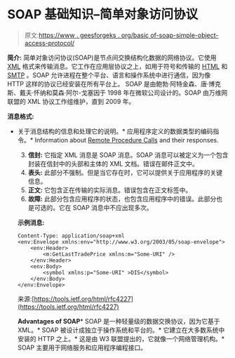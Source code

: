 # SOAP 基础知识–简单对象访问协议

> 原文:[https://www . geesforgeks . org/basic of-soap-simple-object-access-protocol/](https://www.geeksforgeeks.org/basics-of-soap-simple-object-access-protocol/)

**简介:**
简单对象访问协议(SOAP)是节点间交换结构化数据的网络协议。它使用 [XML](https://www.geeksforgeeks.org/xml-basics/) 格式来传输消息。它工作在应用层协议之上，如用于符号和传输的 [HTML](https://www.geeksforgeeks.org/html-tutorials/) 和 [SMTP](https://www.geeksforgeeks.org/simple-mail-transfer-protocol-smtp/) 。SOAP 允许进程在整个平台、语言和操作系统中进行通信，因为像 HTTP 这样的协议已经安装在所有平台上。
SOAP 是由鲍勃·阿特金森、唐·博克斯、戴夫·怀纳和莫森·阿尔-戈塞因于 1998 年在微软公司设计的。SOAP 由万维网联盟的 XML 协议工作组维护，直到 2009 年。

**消息格式:**

*   关于消息结构的信息和处理它的说明。*   应用程序定义的数据类型的编码指令。*   Information about [Remote Procedure Calls](https://www.geeksforgeeks.org/remote-procedure-call-rpc-in-operating-system/) and their responses.

    3.  **信封:**
        它指定 XML 消息是 SOAP 消息。SOAP 消息可以被定义为一个包含封装在信封中的头部和主体的 XML 文档。错误在邮件正文中。
    4.  **表头:**
        此部分不强制。但是当它存在时，它可以提供关于应用程序的关键信息。
    5.  **正文:**
        它包含正在传输的实际消息。错误包含在正文标签中。
    6.  **故障:**
        此部分包含应用程序的状态，也包含应用程序中的错误。此部分也是可选的。它在 SOAP 消息中不应出现多次。

    **示例消息:**

    ```
    Content-Type: application/soap+xml
    <env:Envelope xmlns:env="http://www.w3.org/2003/05/soap-envelope">
        <env:Header>
            <m:GetLastTradePrice xmlns:m="Some-URI" />
        </env:Header>
        <env:Body>
            <symbol xmlns:p="Some-URI" >DIS</symbol>
        </env:Body>
    </env:Envelope>
    ```

    来源:[https://tools.ietf.org/html/rfc4227](https://tools.ietf.org/html/rfc4227)

    **Advantages of SOAP***   SOAP 是一种轻量级的数据交换协议，因为它基于 XML。*   SOAP 被设计成独立于操作系统和平台的。*   它建立在大多数系统中安装的 HTTP 之上。*   这是由 W3 联盟提出的，它就像一个网络管理机构。*   SOAP 主要用于网络服务和应用程序编程接口。